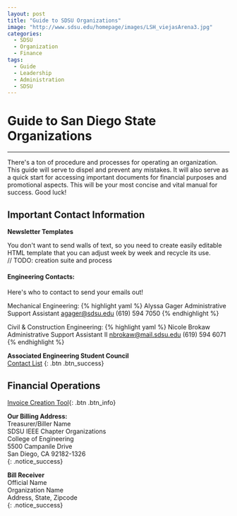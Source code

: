 ```yaml
---
layout: post
title: "Guide to SDSU Organizations"
image: "http://www.sdsu.edu/homepage/images/LSH_viejasArena3.jpg"
categories:
  - SDSU
  - Organization
  - Finance
tags:
  - Guide
  - Leadership
  - Administration
  - SDSU
---
```


# Guide to San Diego State Organizations
---

There's a ton of procedure and processes for operating an organization. This guide will serve to dispel and prevent any mistakes. It will also serve as a quick start for accessing important documents for financial purposes and promotional aspects. This will be your most concise and vital manual for success. Good luck!


Important Contact Information
---  

**Newsletter Templates**

You don't want to send walls of text, so you need to create easily editable HTML template that you can adjust week by week and recycle its use.  
// TODO: creation suite and process

#### Engineering Contacts:
Here's who to contact to send your emails out!  

Mechanical Engineering:
{% highlight yaml %}
Alyssa Gager
Administrative Support Assistant
agager@sdsu.edu
(619) 594 7050
{% endhighlight %}

Civil & Construction Engineering:
{% highlight yaml %}
Nicole Brokaw
Administrative Support Assistant II
nbrokaw@mail.sdsu.edu
(619) 594 6071
{% endhighlight %}

**Associated Engineering Student Council**  
[Contact List](https://docs.google.com/spreadsheets/d/15jP5F49Q6OqqjD5Bj9DgG-hhZcNXo6aWfV6Lt3ns0A8/edit?usp=sharing)
{: .btn .btn_success}

Financial Operations
---

[Invoice Creation Tool](https://invoicehome.com/invoices){: .btn .btn_info}

**Our Billing Address:**  
Treasurer/Biller Name  
SDSU IEEE Chapter Organizations  
College of Engineering  
5500 Campanile Drive  
San Diego, CA 92182-1326  
{: .notice_success}

**Bill Receiver**  
Official Name  
Organization Name  
Address, State, Zipcode  
{: .notice_success}
